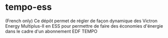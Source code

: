 # tempo-ess

(French only)
Ce dépôt permet de régler de façon dynamique des Victron Energy Multiplus-II en ESS pour permettre de faire des économies d'énergie dans le cadre d'un abonnement EDF TEMPO